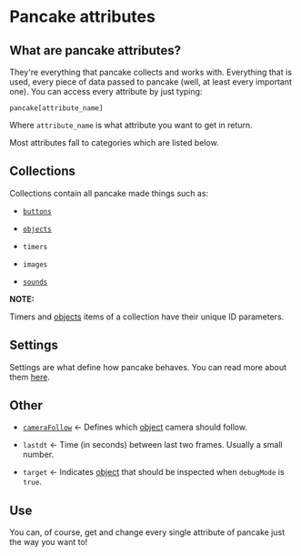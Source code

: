 # Pancake attributes

## What are pancake attributes?

They're everything that pancake collects and works with. Everything that is used, every piece of data passed to pancake (well, at least every important one). You can access every attribute by just typing:

`pancake[attribute_name]`

Where `attribute_name` is what attribute you want to get in return.

Most attributes fall to categories which are listed below.

## Collections

Collections contain all pancake made things such as:

* [`buttons`](http://mightypancake.games/#/documentation/topics/buttons)

* [`objects`](http://mightypancake.games/#/documentation/topics/objects)

* `timers`

* `images`

* [`sounds`](http://mightypancake.games/#/documentation/topics/sounds)

**NOTE:**

Timers and [objects](http://mightypancake.games/#/documentation/topics/objects) items of a collection have their unique ID parameters.

## Settings

Settings are what define how pancake behaves. You can read more about them [here](http://mightypancake.games/#/documentation/topics/settings).

## Other

* [`cameraFollow`](http://mightypancake.games/#/documentation/topics/camera_follow) <- Defines which [object](http://mightypancake.games/#/documentation/topics/objects) camera should follow.

* `lastdt` <- Time (in seconds) between last two frames. Usually a small number.

* `target` <- Indicates [object](http://mightypancake.games/#/documentation/topics/objects) that should be inspected when `debugMode` is `true`.

## Use

You can, of course, get and change every single attribute of pancake just the way you want to!
